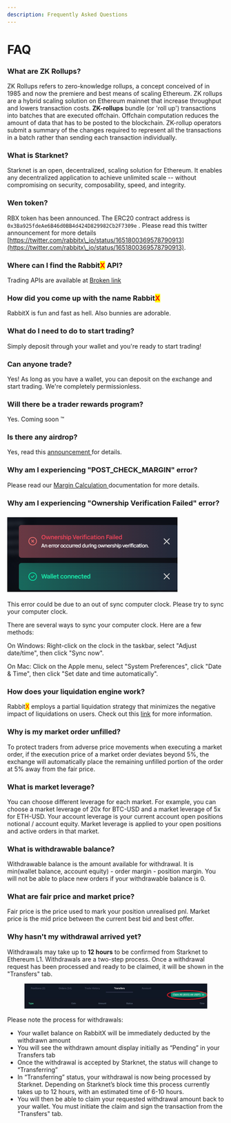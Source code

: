 ```yaml
---
description: Frequently Asked Questions
---
```


# FAQ

### What are ZK Rollups?

ZK Rollups refers to zero-knowledge rollups, a concept conceived of in 1985 and now the premiere and best means of scaling Ethereum. ZK rollups are a hybrid scaling solution on Ethereum mainnet that increase throughput and lowers transaction costs. **ZK-rollups** bundle (or 'roll up') transactions into batches that are executed offchain. Offchain computation reduces the amount of data that has to be posted to the blockchain. ZK-rollup operators submit a summary of the changes required to represent all the transactions in a batch rather than sending each transaction individually.&#x20;

### What is Starknet?

Starknet is an open, decentralized, scaling solution for Ethereum. It enables any decentralized application to achieve unlimited scale -- without compromising on security, composability, speed, and integrity.&#x20;

### Wen token?

RBX token has been announced. The ERC20 contract address is `0x3Ba925fdeAe6B46d0BB4d424D829982Cb2F7309e` . Please read this twitter announcement for more details [https://twitter.com/rabbitx\_io/status/1651800369578790913](https://twitter.com/rabbitx\_io/status/1651800369578790913).

### Where can I find the Rabbit<mark style="color:red;">X</mark> API?

Trading APIs are available at [Broken link](broken-reference "mention")

### How did you come up with the name Rabbit<mark style="color:red;">X</mark>

RabbitX is fun and fast as hell. Also bunnies are adorable.

### What do I need to do to start trading?

Simply deposit through your wallet and you're ready to start trading!

### Can anyone trade?

Yes! As long as you have a wallet, you can deposit on the exchange and start trading. We're completely permissionless.

### Will there be a trader rewards program?

Yes. Coming soon :tm:

### Is there any airdrop?

Yes, read this [announcement ](https://twitter.com/rabbitx\_io/status/1641408506044780544)for details.

### Why am I experiencing "POST\_CHECK\_MARGIN" error?

Please read our [Margin Calculation ](margin-calculation.md#faq-why-cant-i-close-my-position-and-i-see-a-post-match-error)documentation for more details.

### Why am I experiencing "Ownership Verification Failed" error?

### ![](<.gitbook/assets/image (5).png>)&#x20;

This error could be due to an out of sync computer clock. Please try to sync your computer clock.

There are several ways to sync your computer clock. Here are a few methods:

On Windows: Right-click on the clock in the taskbar, select "Adjust date/time", then click "Sync now".&#x20;

On Mac: Click on the Apple menu, select "System Preferences", click "Date & Time", then click "Set date and time automatically".

### How does your liquidation engine work?

Rabbit<mark style="color:red;">X</mark> employs a partial liquidation strategy that minimizes the negative impact of liquidations on users. Check out this [link](liquidations.md) for more information.

### Why is my market order unfilled?

To protect traders from adverse price movements when executing a market order, if the execution price of a market order deviates beyond 5%, the exchange will automatically place the remaining unfilled portion of the order at 5% away from the fair price.

### What is market leverage?

You can choose different leverage for each market. For example, you can choose a market leverage of 20x for BTC-USD and a market leverage of 5x for ETH-USD. Your account leverage is your current account open positions notional / account equity. Market leverage is applied to your open positions and active orders in that market.

### What is withdrawable balance?

Withdrawable balance is the amount available for withdrawal. It is min(wallet balance, account equity) - order margin - position margin. You will not be able to place new orders if your withdrawable balance is 0.

### What are fair price and market price?

Fair price is the price used to mark your position unrealised pnl. Market price is the mid price between the current best bid and best offer.

### Why hasn't my withdrawal arrived yet?

Withdrawals may take up to **12 hours** to be confirmed from Starknet to Ethereum L1. Withdrawals are a two-step process. Once a withdrawal request has been processed and ready to be claimed, it will be shown in the "Transfers" tab.

<figure><img src=".gitbook/assets/image (4).png" alt=""><figcaption></figcaption></figure>

Please note the process for withdrawals:

* Your wallet balance on RabbitX will be immediately deducted by the withdrawn amount
* You will see the withdrawn amount display initially as “Pending” in your Transfers tab
* Once the withdrawal is accepted by Starknet, the status will change to “Transferring”
* In “Transferring” status, your withdrawal is now being processed by Starknet. Depending on Starknet’s block time this process currently takes up to 12 hours, with an estimated time of 6-10 hours.
* You will then be able to claim your requested withdrawal amount back to your wallet. You must initiate the claim and sign the transaction from the "Transfers" tab.
